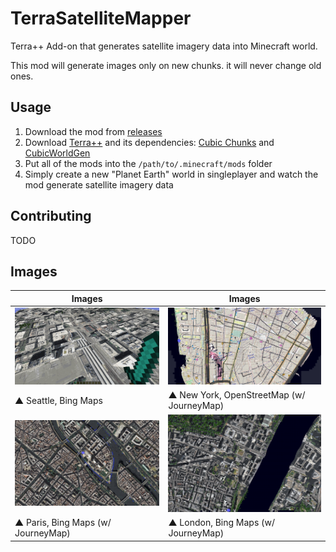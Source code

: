 # TerraSatelliteMapper
Terra++ Add-on that generates satellite imagery data into Minecraft world.

This mod will generate images only on new chunks. it will never change old ones.
 
## Usage
 1. Download the mod from [releases](https://github.com/tf2mandeokyi/TerraSatelliteMapper/releases)
 2. Download [Terra++](https://www.curseforge.com/minecraft/mc-mods/terraplusplus) and its dependencies: [Cubic Chunks](https://www.curseforge.com/minecraft/mc-mods/opencubicchunks) and [CubicWorldGen](https://www.curseforge.com/minecraft/mc-mods/cubicworldgen)
 3. Put all of the mods into the `/path/to/.minecraft/mods` folder
 4. Simply create a new "Planet Earth" world in singleplayer and watch the mod generate satellite imagery data

## Contributing
TODO

## Images
| Images | Images |
|-|-|
| ![newyork_image](.github/images/image_seattle.png) | ![newyork_image](.github/images/image_newyork.png) |
| ▲ Seattle, Bing Maps | ▲ New York, OpenStreetMap (w/ JourneyMap) |
| ![paris_image](.github/images/image_paris.png) | ![london_image](.github/images/image_london.png) |
| ▲ Paris, Bing Maps (w/ JourneyMap) | ▲ London, Bing Maps (w/ JourneyMap) |
